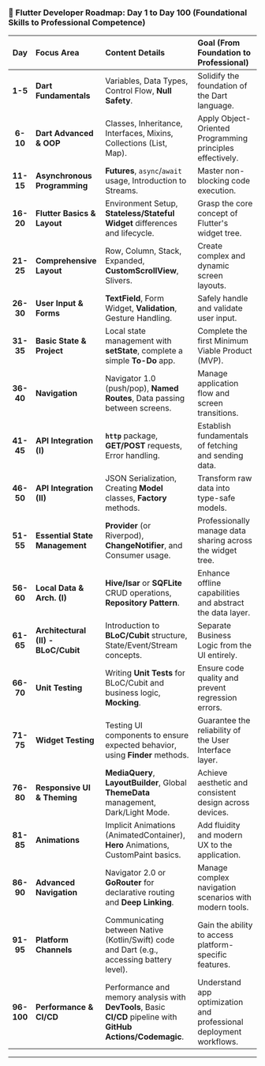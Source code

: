 ### 🚀 Flutter Developer Roadmap: Day 1 to Day 100 (Foundational Skills to Professional Competence)

| Day | Focus Area | Content Details | Goal (From Foundation to Professional) |
| :---: | :--- | :--- | :--- |
| **1-5** | **Dart Fundamentals** | Variables, Data Types, Control Flow, **Null Safety**. | Solidify the foundation of the Dart language. |
| **6-10** | **Dart Advanced & OOP** | Classes, Inheritance, Interfaces, Mixins, Collections (List, Map). | Apply Object-Oriented Programming principles effectively. |
| **11-15** | **Asynchronous Programming** | **Futures**, `async`/`await` usage, Introduction to Streams. | Master non-blocking code execution. |
| **16-20** | **Flutter Basics & Layout** | Environment Setup, **Stateless/Stateful Widget** differences and lifecycle. | Grasp the core concept of Flutter's widget tree. |
| **21-25** | **Comprehensive Layout** | Row, Column, Stack, Expanded, **CustomScrollView**, Slivers. | Create complex and dynamic screen layouts. |
| **26-30** | **User Input & Forms** | **TextField**, Form Widget, **Validation**, Gesture Handling. | Safely handle and validate user input. |
| **31-35** | **Basic State & Project** | Local state management with **setState**, complete a simple **To-Do** app. | Complete the first Minimum Viable Product (MVP). |
| **36-40** | **Navigation** | Navigator 1.0 (push/pop), **Named Routes**, Data passing between screens. | Manage application flow and screen transitions. |
| **41-45** | **API Integration (I)** | **`http`** package, **GET/POST** requests, Error handling. | Establish fundamentals of fetching and sending data. |
| **46-50** | **API Integration (II)** | JSON Serialization, Creating **Model** classes, **Factory** methods. | Transform raw data into type-safe models. |
| **51-55** | **Essential State Management** | **Provider** (or Riverpod), **ChangeNotifier**, and Consumer usage. | Professionally manage data sharing across the widget tree. |
| **56-60** | **Local Data & Arch. (I)** | **Hive/Isar** or **SQFLite** CRUD operations, **Repository Pattern**. | Enhance offline capabilities and abstract the data layer. |
| **61-65** | **Architectural (II) - BLoC/Cubit** | Introduction to **BLoC/Cubit** structure, State/Event/Stream concepts. | Separate Business Logic from the UI entirely. |
| **66-70** | **Unit Testing** | Writing **Unit Tests** for BLoC/Cubit and business logic, **Mocking**. | Ensure code quality and prevent regression errors. |
| **71-75** | **Widget Testing** | Testing UI components to ensure expected behavior, using **Finder** methods. | Guarantee the reliability of the User Interface layer. |
| **76-80** | **Responsive UI & Theming** | **MediaQuery**, **LayoutBuilder**, Global **ThemeData** management, Dark/Light Mode. | Achieve aesthetic and consistent design across devices. |
| **81-85** | **Animations** | Implicit Animations (AnimatedContainer), **Hero** Animations, CustomPaint basics. | Add fluidity and modern UX to the application. |
| **86-90** | **Advanced Navigation** | Navigator 2.0 or **GoRouter** for declarative routing and **Deep Linking**. | Manage complex navigation scenarios with modern tools. |
| **91-95** | **Platform Channels** | Communicating between Native (Kotlin/Swift) code and Dart (e.g., accessing battery level). | Gain the ability to access platform-specific features. |
| **96-100**| **Performance & CI/CD** | Performance and memory analysis with **DevTools**, Basic **CI/CD** pipeline with **GitHub Actions/Codemagic**. | Understand app optimization and professional deployment workflows. |

---
